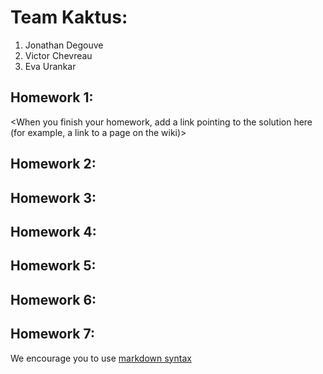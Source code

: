 # Team Kaktus:
1. Jonathan Degouve
2. Victor Chevreau
3. Eva Urankar

## Homework 1:
<When you finish your homework, add a link pointing to the solution here (for example, a link to a page on the wiki)> 

## Homework 2:
<Links to the solution>

## Homework 3:
<Links to the solution>

## Homework 4:
<Links to the solution>

## Homework 5:
<Links to the solution>

## Homework 6:
<Links to the solution>

## Homework 7:
<Links to the solution>

We encourage you to use [markdown syntax](https://confluence.atlassian.com/bitbucketserver/markdown-syntax-guide-776639995.html)